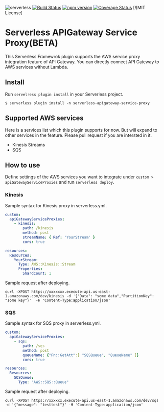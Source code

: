 ![serverless](http://public.serverless.com/badges/v3.svg)
[![Build Status](https://travis-ci.org/horike37/serverless-apigateway-service-proxy.svg?branch=master)](https://travis-ci.org/horike37/serverless-apigateway-service-proxy) [![npm version](https://badge.fury.io/js/serverless-apigateway-service-proxy.svg)](https://badge.fury.io/js/serverless-apigateway-service-proxy) [![Coverage Status](https://coveralls.io/repos/github/horike37/serverless-apigateway-service-proxy/badge.svg?branch=master)](https://coveralls.io/github/horike37/serverless-apigateway-service-proxy?branch=master) [![MIT License]

# Serverless APIGateway Service Proxy(BETA)
This Serverless Framewrok plugin supports the AWS service proxy integration feature of API Gateway. You can directly connect API Gateway to AWS services without Lambda.

## Install
Run `servelress plugin install` in your Serverless project.

```
$ serverless plugin install -n serverless-apigateway-service-proxy
```

## Supported AWS services
Here is a services list which this plugin supports for now. But will expand to other services in the feature.
Please pull request if you are intersted in it.

- Kinesis Streams
- SQS

## How to use
Define settings of the AWS services you want to integrate under `custom > apiGatewayServiceProxies` and run `serverless deploy`.

### Kinesis
Sample syntax for Kinesis proxy in serverless.yml.
```yaml
custom:
  apiGatewayServiceProxies:
    - kinesis:
        path: /kinesis
        method: post
        streamName: { Ref: 'YourStream' }
        cors: true

resources:
  Resources:
    YourStream:
      Type: AWS::Kinesis::Stream
      Properties:
        ShardCount: 1
```

Sample request after deploying.
```
curl -XPOST https://xxxxxxx.execute-api.us-east-1.amazonaws.com/dev/kinesis -d '{"Data": "some data","PartitionKey": "some key"}'  -H 'Content-Type:application/json'
```

### SQS

Sample syntax for SQS proxy in serverless.yml.
```yaml
custom:
  apiGatewayServiceProxies:
    - sqs:
        path: /sqs
        method: post
        queueName: {"Fn::GetAtt":[ "SQSQueue", "QueueName" ]}
        cors: true

resources:
  Resources:
    SQSQueue:
      Type: "AWS::SQS::Queue"
```

Sample request after deploying.
```
curl -XPOST https://xxxxxx.execute-api.us-east-1.amazonaws.com/dev/sqs -d '{"message": "testtest"}' -H 'Content-Type:application/json'
```
